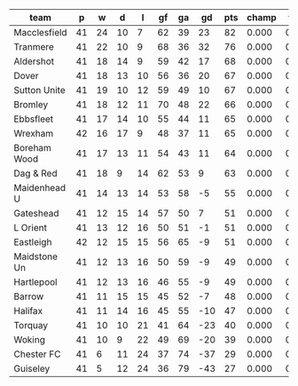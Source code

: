 |     team     | p  | w  | d  | l  | gf | ga | gd  | pts | champ | top2  | top3  | top4  |  5-7  | bot4  | bot3  | bot2  |
|--------------|----|----|----|----|----|----|-----|-----|-------|-------|-------|-------|-------|-------|-------|-------|
| Macclesfield | 41 | 24 | 10 |  7 | 62 | 39 |  23 |  82 | 0.000 | 0.000 | 0.000 | 0.000 | 0.000 | 0.000 | 0.000 | 0.000|
| Tranmere     | 41 | 22 | 10 |  9 | 68 | 36 |  32 |  76 | 0.000 | 0.000 | 0.000 | 0.000 | 0.000 | 0.000 | 0.000 | 0.000|
| Aldershot    | 41 | 18 | 14 |  9 | 59 | 42 |  17 |  68 | 0.000 | 0.000 | 0.000 | 0.000 | 0.000 | 0.000 | 0.000 | 0.000|
| Dover        | 41 | 18 | 13 | 10 | 56 | 36 |  20 |  67 | 0.000 | 0.000 | 0.000 | 0.000 | 0.000 | 0.000 | 0.000 | 0.000|
| Sutton Unite | 41 | 19 | 10 | 12 | 59 | 49 |  10 |  67 | 0.000 | 0.000 | 0.000 | 0.000 | 0.000 | 0.000 | 0.000 | 0.000|
| Bromley      | 41 | 18 | 12 | 11 | 70 | 48 |  22 |  66 | 0.000 | 0.000 | 0.000 | 0.000 | 0.000 | 0.000 | 0.000 | 0.000|
| Ebbsfleet    | 41 | 17 | 14 | 10 | 55 | 44 |  11 |  65 | 0.000 | 0.000 | 0.000 | 0.000 | 0.000 | 0.000 | 0.000 | 0.000|
| Wrexham      | 42 | 16 | 17 |  9 | 48 | 37 |  11 |  65 | 0.000 | 0.000 | 0.000 | 0.000 | 0.000 | 0.000 | 0.000 | 0.000|
| Boreham Wood | 41 | 17 | 13 | 11 | 54 | 43 |  11 |  64 | 0.000 | 0.000 | 0.000 | 0.000 | 0.000 | 0.000 | 0.000 | 0.000|
| Dag & Red    | 41 | 18 |  9 | 14 | 62 | 53 |   9 |  63 | 0.000 | 0.000 | 0.000 | 0.000 | 0.000 | 0.000 | 0.000 | 0.000|
| Maidenhead U | 41 | 14 | 13 | 14 | 53 | 58 |  -5 |  55 | 0.000 | 0.000 | 0.000 | 0.000 | 0.000 | 0.000 | 0.000 | 0.000|
| Gateshead    | 41 | 12 | 15 | 14 | 57 | 50 |   7 |  51 | 0.000 | 0.000 | 0.000 | 0.000 | 0.000 | 0.000 | 0.000 | 0.000|
| L Orient     | 41 | 13 | 12 | 16 | 50 | 51 |  -1 |  51 | 0.000 | 0.000 | 0.000 | 0.000 | 0.000 | 0.000 | 0.000 | 0.000|
| Eastleigh    | 42 | 12 | 15 | 15 | 56 | 65 |  -9 |  51 | 0.000 | 0.000 | 0.000 | 0.000 | 0.000 | 0.000 | 0.000 | 0.000|
| Maidstone Un | 41 | 12 | 13 | 16 | 50 | 59 |  -9 |  49 | 0.000 | 0.000 | 0.000 | 0.000 | 0.000 | 0.000 | 0.000 | 0.000|
| Hartlepool   | 41 | 12 | 13 | 16 | 46 | 55 |  -9 |  49 | 0.000 | 0.000 | 0.000 | 0.000 | 0.000 | 0.000 | 0.000 | 0.000|
| Barrow       | 41 | 11 | 15 | 15 | 45 | 52 |  -7 |  48 | 0.000 | 0.000 | 0.000 | 0.000 | 0.000 | 0.000 | 0.000 | 0.000|
| Halifax      | 41 | 11 | 14 | 16 | 45 | 55 | -10 |  47 | 0.000 | 0.000 | 0.000 | 0.000 | 0.000 | 0.000 | 0.000 | 0.000|
| Torquay      | 41 | 10 | 10 | 21 | 41 | 64 | -23 |  40 | 0.000 | 0.000 | 0.000 | 0.000 | 0.000 | 0.000 | 0.000 | 0.000|
| Woking       | 41 | 10 |  9 | 22 | 49 | 69 | -20 |  39 | 0.000 | 0.000 | 0.000 | 0.000 | 0.000 | 0.000 | 0.000 | 0.000|
| Chester FC   | 41 |  6 | 11 | 24 | 37 | 74 | -37 |  29 | 0.000 | 0.000 | 0.000 | 0.000 | 0.000 | 0.000 | 0.000 | 0.000|
| Guiseley     | 41 |  5 | 12 | 24 | 36 | 79 | -43 |  27 | 0.000 | 0.000 | 0.000 | 0.000 | 0.000 | 0.000 | 0.000 | 0.000|
